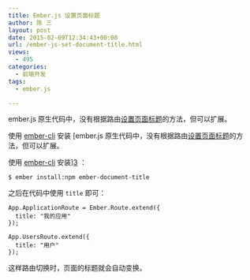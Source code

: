 ```yaml
---
title: Ember.js 设置页面标题
author: 陈 三
layout: post
date: 2015-02-09T12:34:43+00:00
url: /ember-js-set-document-title.html
views:
  - 495
categories:
  - 前端开发
tags:
  - ember.js

---
```

ember.js 原生代码中，没有根据路由[设置页面标题][1]的方法，但可以扩展。

使用 [ember-cli][2] 安装 [ember.js 原生代码中，没有根据路由[设置页面标题][1]的方法，但可以扩展。

使用 [ember-cli][2] 安装][3] ：

    $ ember install:npm ember-document-title
    

之后在代码中使用 `title` 即可：

    App.ApplicationRoute = Ember.Route.extend({
      title: "我的应用"
    });
    
    App.UsersRoute.extend({
      title: "用户"
    });
    

这样路由切换时，页面的标题就会自动变换。

 [1]: https://github.com/emberjs/ember.js/pull/3689
 [2]: http://www.ember-cli.com/
 [3]: https://github.com/paddle8/ember-document-title